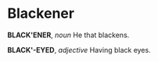 # Blackener

**BLACK'ENER**, _noun_ He that blackens.

**BLACK'-EYED**, _adjective_ Having black eyes.
